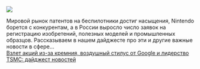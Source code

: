 <!--2025-02-22 09:00:28-->
<div class="yb">
  <div class="rss smaller1 habr"><img src="https://habrastorage.org/getpro/habr/upload_files/f81/645/68b/f8164568b475ee092e99ff56f46535fd.png" /><p>Мировой рынок патентов на беспилотники достиг насыщения, Nintendo борется с конкурентам, а в России выросло число заявок на регистрацию изобретений, полезных моделей и промышленных образцов. Рассказываем в нашем дайджесте про эти и другие важные новости в сфере... <br><a class="light" href="https://habr.com/ru/companies/onlinepatent/news/884766/?utm_source=habrahabr&utm_medium=rss&utm_campaign=884766">Взлет акций из-за кремния, воздушный стилус от Google и лидерство TSMC: дайджест новостей</a></div>
</div>
